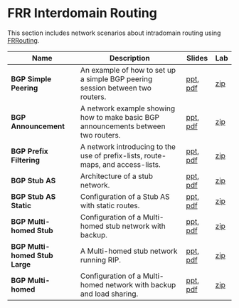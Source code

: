 # FRR Interdomain Routing
This section includes network scenarios about intradomain routing using [FRRouting](https://frrouting.org/).


| Name                           | Description                                                                        | Slides                                                                                                                                                             | Lab                                                                          |
|--------------------------------|------------------------------------------------------------------------------------|--------------------------------------------------------------------------------------------------------------------------------------------------------------------|------------------------------------------------------------------------------|
| **BGP Simple Peering**         | An example of how to set up a simple BGP peering session between two routers.      | [ppt](bgp-simple-peering/041-kathara-lab_bgp-simple-peering.ppt), [pdf](bgp-simple-peering/041-kathara-lab_bgp-simple-peering.pdf)                                 | [zip](bgp-simple-peering/kathara-lab_bgp-simple-peering.zip)                 |
| **BGP Announcement**           | A network example showing how to make basic BGP announcements between two routers. | [ppt](bgp-announcement/042-kathara-lab_bgp-announcement.ppt), [pdf](bgp-announcement/042-kathara-lab_bgp-announcement.pdf)                                         | [zip](bgp-announcement/kathara-lab_bgp-announcement.zip)                     |
| **BGP Prefix Filtering**       | A network introducing to the use of prefix-lists, route-maps, and access-lists.    | [ppt](bgp-prefix-filtering/043-kathara-lab_bgp-prefix-filtering.ppt), [pdf](bgp-prefix-filtering/043-kathara-lab_bgp-prefix-filtering.pdf)                         | [zip](bgp-prefix-filtering/kathara-lab_bgp-prefix-filtering.zip)             |
| **BGP Stub AS**                | Architecture of a stub network.                                                     | [ppt](bgp-stub-as/044-kathara-lab_bgp-stub-as.ppt), [pdf](bgp-stub-as/044-kathara-lab_bgp-stub-as.pdf)                                                             | [zip](bgp-stub-as/kathara-lab_bgp-stub-as.zip)                               |
| **BGP Stub AS Static**         | Configuration of a Stub AS with static routes.                                      | [ppt](bgp-stub-as-static/045-kathara-lab_bgp-stub-as-static.ppt), [pdf](bgp-stub-as-static/045-kathara-lab_bgp-stub-as-static.pdf)                                 | [zip](bgp-stub-as-static/kathara-lab_bgp-stub-as-static.zip)                 |
| **BGP Multi-homed Stub**       | Configuration of a Multi-homed stub network with backup.                            | [ppt](bgp-multi-homed-stub/046-kathara-lab_bgp-multi-homed-stub.ppt), [pdf](bgp-multi-homed-stub/046-kathara-lab_bgp-multi-homed-stub.pdf)                         | [zip](bgp-multi-homed-stub/kathara-lab_bgp-multi-homed-stub.zip)             |
| **BGP Multi-homed Stub Large** | A Multi-homed stub network running RIP.                                             | [ppt](bgp-multi-homed-stub-large/047-kathara-lab_bgp-multi-homed-stub-large.ppt), [pdf](bgp-multi-homed-stub-large/047-kathara-lab_bgp-multi-homed-stub-large.pdf) | [zip](bgp-multi-homed-stub-large/kathara-lab_bgp-multi-homed-stub-large.zip) |
| **BGP Multi-homed**            | Configuration of a Multi-homed network with backup and load sharing.                | [ppt](bgp-multi-homed/048-kathara-lab_bgp-multi-homed.ppt), [pdf](bgp-multi-homed/048-kathara-lab_bgp-multi-homed.pdf)                                             | [zip](bgp-multi-homed/kathara-lab_bgp-multi-homed.zip)                       |
